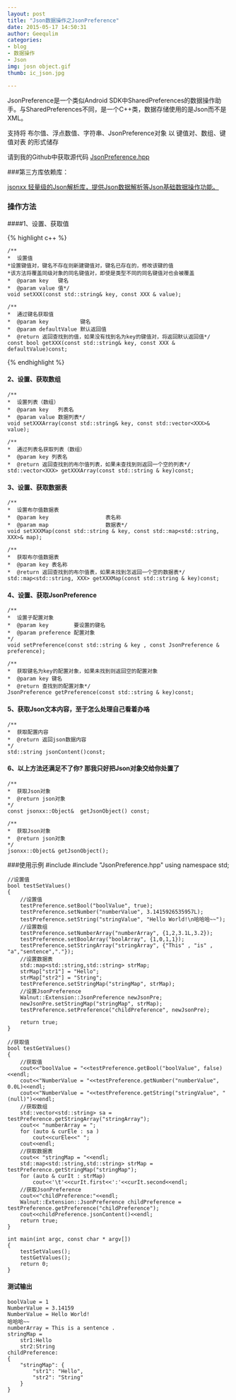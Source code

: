 ```yaml
---
layout: post
title: "Json数据操作之JsonPreference"
date: 2015-05-17 14:50:31
author: Geequlim
categories:
- blog
- 数据操作
- Json
img: josn object.gif
thumb: ic_json.jpg

---
```


JsonPreference是一个类似Android SDK中SharedPreferences的数据操作助手。与SharedPreferences不同，是一个C++类，数据存储使用的是Json而不是XML。
 <!--more-->

支持将 布尔值、浮点数值、字符串、JsonPreference对象 以 键值对、数组、键值对表 的形式储存

请到我的Github中获取源代码 [JsonPreference.hpp](https://github.com/Geequlim/Walnut/blob/master/SourceCode/extension/json/JsonPreference.hpp)

###第三方库依赖库：

[jsonxx 轻量级的Json解析库，提供Json数据解析等Json基础数据操作功能。](https://github.com/hjiang/jsonxx)



### 操作方法

####1、设置、获取值

{% highlight c++ %}

    /**
    *  设置值
    *设置键值对，键名不存在则新建键值对，键名已存在的，修改该键的值
    *该方法将覆盖同级对象的同名键值对，即使是类型不同的同名键值对也会被覆盖
    *  @param key   键名
    *  @param value 值*/
    void setXXX(const std::string& key, const XXX & value);

    /**
    *  通过键名获取值
    *  @param key          键名
    *  @param defaultValue 默认返回值
    *  @return 返回查找到的值，如果没有找到名为key的键值对，将返回默认返回值*/
    const bool getXXX(const std::string& key, const XXX & defaultValue)const;

{% endhighlight %}

#### 2、设置、获取数组

    /**
    *  设置列表（数组）
    *  @param key   列表名
    *  @param value 数据列表*/
    void setXXXArray(const std::string& key, const std::vector<XXX>& value);

    /**
    *  通过列表名获取列表（数组）
    *  @param key 列表名
    *  @return 返回查找到的布尔值列表，如果未查找到则返回一个空的列表*/
    std::vector<XXX> getXXXArray(const std::string & key)const;

#### 3、设置、获取数据表

    /**
    *  设置布尔值数据表
    *  @param key                  表名称
    *  @param map                  数据表*/
    void setXXXMap(const std::string & key, const std::map<std::string, XXX>& map);

    /**
    *  获取布尔值数据表
    *  @param key 表名称
    *  @return 返回查找到的布尔值表，如果未找到怎返回一个空的数据表*/
    std::map<std::string, XXX> getXXXMap(const std::string & key)const;


#### 4、设置、获取JsonPreference

    /**
    *  设置子配置对象
    *  @param key        要设置的键名
    *  @param preference 配置对象
    */
    void setPreference(const std::string & key , const JsonPreference & preference);

    /**
    *  获取键名为key的配置对象，如果未找到则返回空的配置对象
    *  @param key 键名
    *  @return 查找到的配置对象*/
    JsonPreference getPreference(const std::string & key)const;


#### 5、获取Json文本内容，至于怎么处理自己看着办咯

    /**
    *  获取配置内容
    *  @return 返回json数据内容
    */
    std::string jsonContent()const;

#### 6、以上方法还满足不了你? 那我只好把Json对象交给你处置了

    /**
    *  获取Json对象
    *  @return json对象
    */
    const jsonxx::Object&  getJsonObject() const;

    /**
    *  获取Json对象
    *  @return json对象
    */
    jsonxx::Object& getJsonObject();


###使用示例
    #include <iostream>
    #include "JsonPreference.hpp"
    using namespace std;

    //设置值
    bool testSetValues()
    {
        //设置值
        testPreference.setBool("boolValue", true);
        testPreference.setNumber("numberValue", 3.1415926535957L);
        testPreference.setString("stringValue", "Hello World!\n哈哈哈~~");
        //设置数组
        testPreference.setNumberArray("numberArray", {1,2,3.1L,3.2});
        testPreference.setBoolArray("boolArray", {1,0,1,1});
        testPreference.setStringArray("stringArray", {"This" , "is" , "a","sentence","."});
        //设置数据表
        std::map<std::string,std::string> strMap;
        strMap["str1"] = "Hello";
        strMap["str2"] = "String";
        testPreference.setStringMap("stringMap", strMap);
        //设置JsonPreference
        Walnut::Extension::JsonPreference newJsonPre;
        newJsonPre.setStringMap("stringMap", strMap);
        testPreference.setPreference("childPreference", newJsonPre);

        return true;
    }

    //获取值
    bool testGetValues()
    {
        //获取值
        cout<<"boolValue = "<<testPreference.getBool("boolValue", false)<<endl;
        cout<<"NumberValue = "<<testPreference.getNumber("numberValue", 0.0L)<<endl;
        cout<<"NumberValue = "<<testPreference.getString("stringValue", "(null)")<<endl;
        //获取数组
        std::vector<std::string> sa = testPreference.getStringArray("stringArray");
        cout<< "numberArray = ";
        for (auto & curEle : sa )
            cout<<curEle<<" ";
        cout<<endl;
        //获取数据表
        cout<< "stringMap = "<<endl;
        std::map<std::string,std::string> strMap = testPreference.getStringMap("stringMap");
        for (auto & curIt : strMap)
            cout<<'\t'<<curIt.first<<':'<<curIt.second<<endl;
        //获取JsonPreference
        cout<<"childPreference:"<<endl;
        Walnut::Extension::JsonPreference childPreference = testPreference.getPreference("childPreference");
        cout<<childPreference.jsonContent()<<endl;
        return true;
    }

    int main(int argc, const char * argv[])
    {
        testSetValues();
        testGetValues();
        return 0;
    }

#### 测试输出

    boolValue = 1
    NumberValue = 3.14159
    NumberValue = Hello World!
    哈哈哈~~
    numberArray = This is a sentence .
    stringMap =
    	str1:Hello
    	str2:String
    childPreference:
    {
    	"stringMap": {
    		"str1": "Hello",
    		"str2": "String"
    	}
    }
